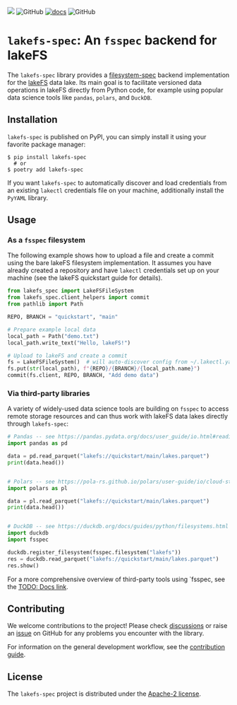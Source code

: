 [![](https://img.shields.io/pypi/v/lakefs-spec)](https://pypi.org/project/lakefs-spec) ![GitHub](https://img.shields.io/github/license/appliedAI-Initiative/lakefs-spec) [![docs](https://img.shields.io/badge/docs-latest-blue)](https://appliedai-initiative.github.io/lakefs-spec/)
 ![GitHub](https://img.shields.io/github/stars/appliedAI-Initiative/lakefs-spec)

# `lakefs-spec`: An `fsspec` backend for lakeFS

The `lakefs-spec` library provides a [filesystem-spec](https://github.com/fsspec/filesystem_spec) backend implementation for the [lakeFS](https://lakefs.io/) data lake.
Its main goal is to facilitate versioned data operations in lakeFS directly from Python code, for example using popular data science tools like `pandas`, `polars`, and `DuckDB`.

## Installation

`lakefs-spec` is published on PyPI, you can simply install it using your favorite package manager:

```shell
$ pip install lakefs-spec
  # or
$ poetry add lakefs-spec
```

If you want `lakefs-spec` to automatically discover and load credentials from an existing `lakectl` credentials file on your machine, additionally install the `PyYAML` library.

## Usage

### As a `fsspec` filesystem 

The following example shows how to upload a file and create a commit using the bare lakeFS filesystem implementation.
It assumes you have already created a repository and have `lakectl` credentials set up on your machine (see the lakeFS quickstart guide for details).

```python
from lakefs_spec import LakeFSFileSystem
from lakefs_spec.client_helpers import commit
from pathlib import Path

REPO, BRANCH = "quickstart", "main"

# Prepare example local data
local_path = Path("demo.txt")
local_path.write_text("Hello, lakeFS!")

# Upload to lakeFS and create a commit
fs = LakeFSFileSystem()  # will auto-discover config from ~/.lakectl.yaml
fs.put(str(local_path), f"{REPO}/{BRANCH}/{local_path.name}")
commit(fs.client, REPO, BRANCH, "Add demo data")
```

### Via third-party libraries

A variety of widely-used data science tools are building on `fsspec` to access remote storage resources and can thus work with lakeFS data lakes directly through `lakefs-spec`:

```python
# Pandas -- see https://pandas.pydata.org/docs/user_guide/io.html#reading-writing-remote-files
import pandas as pd

data = pd.read_parquet("lakefs://quickstart/main/lakes.parquet")
print(data.head())


# Polars -- see https://pola-rs.github.io/polars/user-guide/io/cloud-storage/
import polars as pl

data = pl.read_parquet("lakefs://quickstart/main/lakes.parquet")
print(data.head())


# DuckDB -- see https://duckdb.org/docs/guides/python/filesystems.html
import duckdb
import fsspec

duckdb.register_filesystem(fsspec.filesystem("lakefs"))
res = duckdb.read_parquet("lakefs://quickstart/main/lakes.parquet")
res.show()
```

For a more comprehensive overview of third-party tools using `fsspec, see the [TODO: Docs link]().

## Contributing

We welcome contributions to the project!
Please check [discussions](https://github.com/appliedAI-Initiative/lakefs-spec/discussions) or raise an [issue](https://github.com/appliedAI-Initiative/lakefs-spec/issues) on GitHub for any problems you encounter with the library.

For information on the general development workflow, see the [contribution guide](CONTRIBUTING.md).

## License

The `lakefs-spec` project is distributed under the [Apache-2 license](https://github.com/appliedAI-Initiative/lakefs-spec/blob/main/LICENSE).
